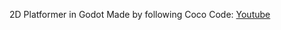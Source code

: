 2D Platformer in Godot
Made by following Coco Code: [Youtube](https://youtu.be/5V9f3MT86M8?si=LlF7cGld02_kseJ7)
